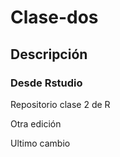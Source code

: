 # Clase-dos

## Descripción 

### Desde Rstudio

Repositorio clase 2 de R

Otra edición

Ultimo cambio 
